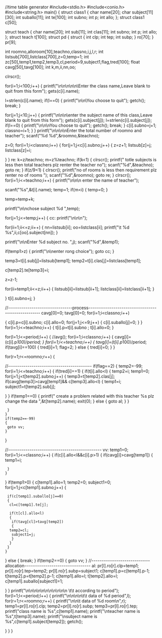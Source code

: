 //time table generator
#include<stdio.h>
#include<conio.h>
#include<string.h>
main()
{
struct class1
{
char name[20];
char subject[11][30];
int  suballo[11];
int te[100];
int subno;
int p;
int allo;
};
struct class1 c[50];

struct teach
{
char name[20];
int sub[11];
int clas[11];
int subno;
int p;
int allo;
};
struct teach t[100];
struct pd
{
struct
{
int clp;
int tep;
int subp;
}
ro[70];
}
pr[9];

int roomno,alloroom[10],teachno,classno,i,j,l,r;
int listsub[700],listclass[700],z=0,temp=1;
int zc[50],temp1,temp2,temp3,cl,period=9,subject1,flag,tred[100];
float cavg[50],tavg[100];
int k,m,ii,nn,oo;

clrscr();



for(i=1;i<100;i++)
{
printf("\n\n\\n\n\n\Enter the class name,Leave blank to quit from this form");
gets(c[i].name);

l=strlen(c[i].name);
if(l==0)
{
printf("\n\n\You choose to quit");
getch();
break;
}

for(j=1;j<10;j++)
{
printf("\n\n\n\enter the subject name of this class,Leave blank to quit from this form");
gets(c[i].subject[j]);
l=strlen(c[i].subject[j]);
if(l==0)
{
printf("\n\n\nYou choose to quit");
getch();
break;
}
c[i].subno=j+1;
classno=i+1;
}
}
printf("\n\n\n\nEnter the total number of roomno and teacher");
scanf("%d %d",&roomno,&teachno);

 z=0;
for(i=1;i<classno;i++)
{
for(j=1;j<c[i].subno;j++)
{
z=z+1;
listsub[z]=j;
listclass[z]=i;

}
}
re:
k=z/teachno;
m=z%teachno;
if(k<1)
{
clrscr();
printf(" totle subjects is less then total teachers plz renter the teacher no");
scanf("%d",&teachno);
goto re;
}
if(z/9<1)
{
clrscr();
printf("no of rooms is less then requirement plz renter no of rooms ");
scanf("%d",&roomno);
goto re;
}
 clrscr();
for(i=1;i<=teachno;i++)
{
printf("\n\n\n enter the name of teacher");

scanf("%s",&t[i].name);
temp=1;
if(m<i)
{
temp=0;
}

temp=temp+k;

printf("\n\nchose subject  %d   ",temp);

for(j=1;j<=temp;j++)
{
 cc:
 printf("\n\n\n");

 for(ii=1;ii<=z;ii++)
 {
  nn=listsub[ii];
  oo=listclass[ii];
  printf("\t %d     %s",ii,c[oo].subject[nn]);
 }

 printf("\n\nEnter %d  subject  no. ",j);
 scanf("%d",&temp1);

 if(temp1>z)
 {
  printf("\n\nenter rong choice");
  goto cc;
 }

 temp3=t[i].sub[j]=listsub[temp1];
 temp2=t[i].clas[j]=listclass[temp1];

 c[temp2].te[temp3]=i;

 z=z-1;

 for(ii=temp1;ii<=z;ii++)
 {
  listsub[ii]=listsub[ii+1];
  listclass[ii]=listclass[ii+1];
 }

}
t[i].subno=j;
}




//---------------------------------process-----------------------------------------------------
cavg[0]=0;
tavg[0]=0;
for(i=1;i<classno;i++)

 {
  c[i].p=c[i].subno;
  c[i].allo=0;
  for(j=1;j<=9;j++)
  {
   c[i].suballo[j]=0;
  }
 }
 for(i=1;i<=teachno;i++)
 {
  t[i].p=t[i].subno ;
  t[i].allo=0;
 }

 for(l=1;l<=period;l++)
 {
 //avg();
  for(i=1;i<classno;i++)
 {
  cavg[i]=(c[i].p*100)/period;
 }
 for(i=1;i<=teachno;i++)
 {
  tavg[i]=(t[i].p*100)/period;
  if(tavg[i]==100)
  {
   tred[i]=1;
   flag=2;
  }
  else
  {
   tred[i]=0;
  }
 }

  for(r=1;r<=roomno;r++)
  {

  //-------------------------------------------
  if(flag==2)
   {
    temp2=-99;
    for(i=1;i<=teachno;i++)
    {
     if(tred[i]==1)
     {
      if(t[i].allo<l)
      {
       temp2=i;
       temp1=0;
       for(j=1;j<t[temp2].subno;j++)
       {
 temp3=t[temp2].clas[j];
 if(cavg[temp3]>cavg[temp1]&& c[temp3].allo<l)
 {
  temp1=i;
  subject1=t[temp2].sub[j];

 }
       }
       if(temp1==0)
       {
 printf(" create a problem related with this teacher %s   plz change the data ",&t[temp2].name);
 exit(0);
       }
       else
       {
 goto al;
       }
      }

     }
    }
    if(temp2==-99)
    {
     goto vv;
    }
   }










   //------------------------------------------------
   vv:
   temp1=0;
   for(i=1;i<=classno;i++)
   {
    if(c[i].allo<l&&c[i].p>1)
    {
     if(cavg[i]>cavg[temp1])
     {
      temp1=i;

     }
    }
   }
   if(temp1>0)
   {
       c[temp1].allo=1;
    temp2=0;
    subject1=0;
    for(j=1;j<c[temp1].subno;j++)
    {

     if(c[temp1].suballo[j]==0)
     {
      cl=c[temp1].te[j];

      if(t[cl].allo<l)
      {
       if(tavg[cl]>tavg[temp2])
       {
      temp2=cl;
       subject1=j;
       }
      }
     }
    }
   }
   else
   {
    break;
   }
  if(temp2==0)
  {
  goto vv;
  }
   //------------------------------allocation----------------------------------
 al:
   pr[l].ro[r].clp=temp1;
  pr[l].ro[r].tep=temp2;
   pr[l].ro[r].subp=subject1;
   c[temp1].p=c[temp1].p-1;
 t[temp2].p=t[temp2].p-1;
 c[temp1].allo=l;
 t[temp2].allo=l;
  c[temp1].suballo[subject1]=1;


  }
 }
 printf("\n\n\n\n\n\\n\n\n\n\n\n \t\t according to period");
 for(l=1;l<=period;l++)
 {
  printf("\n\n\n\n\t\t data of %d period",l);
  for(r=1;r<=roomno;r++)
  {
    printf("\n\n\t data of %d room\n",r);
    temp1=pr[l].ro[r].clp;
    temp2=pr[l].ro[r].subp;
    temp3=pr[l].ro[r].tep;
    printf("class name is %s",c[temp1].name);
    printf("\nteacher name is %s",t[temp3].name);
    printf("\nsubject name is %s",c[temp1].subject[temp2]);
    getch();

  }
 }
}
